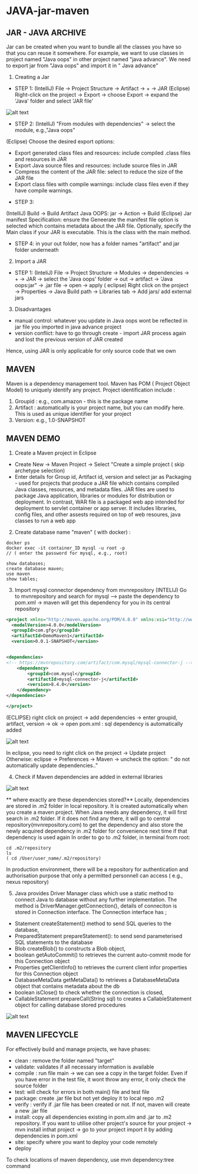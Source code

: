 # JAVA-jar-maven

## JAR - JAVA ARCHIVE 

Jar can be created when you want to bundle all the classes you have so that you can reuse it somewhere. For example, we want to use classes in project named "Java oops" in other project named "java advance". We need to export jar from "Java oops" and import it in " Java advance"

1. Creating a Jar 
* STEP 1: 
(IntelliJ) File -> Project Structure -> Artifact -> + -> JAR
(Eclipse) Right-click on the project -> Export -> choose Export -> expand the 'Java' folder and select 'JAR file'

![alt text](SS/image1.png)

* STEP 2: 
(IntelliJ) "From modules with dependencies" -> select the module, e.g.,"Java oops"

(Eclipse) Choose the desired export options:
- Export generated class files and resources: include compiled .class files and resources in JAR
- Export Java source files and resources: include source files in JAR
- Compress the content of the JAR file: select to reduce the size of the JAR file
- Export class files with compile warnings: include class files even if they have compile warnings. 

* STEP 3:

(IntelliJ) Build -> Build Artifact Java OOPS: jar -> Action -> Build
(Eclipse) Jar manifest Specification: ensure the Geneerate the manifest file option is selected which contains metadata about the JAR file. Optionally, specify the Main class if your JAR is executable. This is the class with the main method. 

* STEP 4: in your out folder, now has a folder names "artifact" and jar folder underneath

2. Import a JAR

* STEP 1: 
(InteliJ) File -> Project Structure -> Modules -> dependencies -> + -> JAR -> select the 'Java oops' folder -> out -> artifact -> 'Java oops:jar" -> .jar file -> open -> apply
( eclipse) Right click on the project -> Properties -> Java Build path -> Libraries tab -> Add jars/ add external jars 

3. Disadvantages

* manual control: whatever you update in Java oops wont be reflected in jar file you imported in java advance project
* version conflict: have to go through create - import JAR process again and lost the previous version of JAR created

Hence, using JAR is only applicable for only source code that we own

## MAVEN

Maven is a dependency management tool. Maven has POM ( Project Object Model) to uniquely identify any project. Project identification include : 

1. Groupid : e.g., com.amazon - this is the package name
2. Artifact : automatically is your project name, but you can modify here. This is used as unique identifier for your project
3. Version: e.g., 1.0-SNAPSHOT

## MAVEN DEMO
1.  Create a Maven project in Eclipse 

- Create New -> Maven Project -> Select "Create a simple project ( skip archetype selection)
- Enter details for Group id, Artifact id, version and select jar as Packaging - used for projects that produce a JAR file which contains compiled Java classes, resources, and metadata files. JAR files are used to package Java application, libraries or modules for distribution or deployment. In contrast, WAR file is a packaged web app intended for deployment to servlet container or app server. It includes libraries, config files, and other assests required on top of web resoures, java classes to run a web app

2.  Create database name "maven" ( with docker) : 
```
docker ps 
docker exec -it container_ID mysql -u root -p
// ( enter the password for mysql, e.g., root)

show databases;
create database maven;
use maven
show tables;
```
3. Import mysql connector dependency from mvnrepository
(INTELIJ)
Go to mvnrepository and search for mysql --> paste the dependency to pom.xml -> maven will get this dependency for you in its central repository

```xml
<project xmlns="http://maven.apache.org/POM/4.0.0" xmlns:xsi="http://www.w3.org/2001/XMLSchema-instance" xsi:schemaLocation="http://maven.apache.org/POM/4.0.0 https://maven.apache.org/xsd/maven-4.0.0.xsd">
  <modelVersion>4.0.0</modelVersion>
  <groupId>com.gfg</groupId>
  <artifactId>DemoMaven1</artifactId>
  <version>0.0.1-SNAPSHOT</version>


<dependencies>
<!-- https://mvnrepository.com/artifact/com.mysql/mysql-connector-j -->
	<dependency>
	    <groupId>com.mysql</groupId>
	    <artifactId>mysql-connector-j</artifactId>
	    <version>8.4.0</version>
	</dependency>
</dependencies>

</project>
```
(ECLIPSE)
right click on project -> add dependencies -> enter groupid, artifact, version -> ok -> open pom.xml : sql dependency is automatically added

![alt text](SS/image2.png)

In eclipse, you need to right click on the project -> Update project 
Otherwise: eclipse -> Preferences -> Maven -> uncheck the option: " do not automatically update dependencies.."

4. Check if Maven dependencies are added in external libraries

![alt text](SS/image3.png)

** where exactly are these dependencies stored?** 
Locally, dependencies are stored in .m2 folder in local repository. It is created automatically when you create a maven project. 
When Java needs any dependency, it will first search in .m2 folder. If it does not find any there, it will go to central repository(mvnrepository.com) to get the dependency and also store the newly acquired dependency in .m2 folder for convenience next time if that dependency is used again
In order to go to .m2 folder, in terminal from root: 

```
cd .m2/repository 
ls
( cd /User/user_name/.m2/repository)

```
In production environment, there will be a repository for authentication and authorisation purpose that only a permitted personnell can access ( e.g., nexus repository)

5. Java provides Driver Manager class which use a static method to connect Java to database without any further implementation. The method is DriverManager.getConnection(), details of conneciton is stored in Connection interface. The Connection interface has ;
- Statement createStatement() method to send SQL queries to the database, 
- PreparedStatement prepareStatement(): to send send parameterised SQL statements to the database
- Blob createBlob() to constructs a Blob object, 
- boolean getAutoCommit() to retrieves the current auto-commit mode for this Connection object
- Properties getClientInfo() to retrieves the current client infor properties for this Connection object
- DatabaseMetaData getMetaData() to retrieves a DatabaseMetaData object that contains metadata about the db 
- boolean isClose() to check whether the connection is closed,
- CallableStatement prepareCall(String sql) to creates a CallableStatement object for calling database stored procedures

![alt text](SS/image4.png)


## MAVEN LIFECYCLE
For effectively build and manage projects, we have phases: 
- clean : remove the folder named "target"
- validate: validates if all necessary information is available
- compile : run file main -> we can see a copy in the target folder. Even if you have error in the test file, it wont throw any error, it only check the source folder
- test: will check for errors in both main() file and test file
- package: create .jar file but not yet deploy it to local repo .m2
- verify : verify if .jar file has been created or not. If not, maven will create a new .jar file
- install: copy all dependencies existing in pom.xlm and .jar to .m2 repository. If you want to utilise other project's source for your project -> mvn install inthat project -> go to your project import it by adding dependencies in pom.xml
- site: specify where you want to deploy your code remotely
- deploy

To check locations of maven dependency, use mvn dependency:tree command








